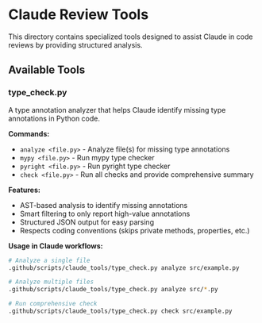 # Claude Review Tools

This directory contains specialized tools designed to assist Claude in code reviews by providing structured analysis.

## Available Tools

### type_check.py

A type annotation analyzer that helps Claude identify missing type annotations in Python code.

**Commands:**

- `analyze <file.py>` - Analyze file(s) for missing type annotations
- `mypy <file.py>` - Run mypy type checker
- `pyright <file.py>` - Run pyright type checker
- `check <file.py>` - Run all checks and provide comprehensive summary

**Features:**

- AST-based analysis to identify missing annotations
- Smart filtering to only report high-value annotations
- Structured JSON output for easy parsing
- Respects coding conventions (skips private methods, properties, etc.)

**Usage in Claude workflows:**

```bash
# Analyze a single file
.github/scripts/claude_tools/type_check.py analyze src/example.py

# Analyze multiple files
.github/scripts/claude_tools/type_check.py analyze src/*.py

# Run comprehensive check
.github/scripts/claude_tools/type_check.py check src/example.py
```
